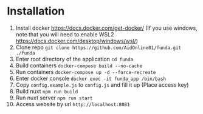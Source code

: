 # Installation
1. Install docker https://docs.docker.com/get-docker/ (If you use windows, note that you will need to enable WSL2 https://docs.docker.com/desktop/windows/wsl/)
1. Clone repo `git clone https://github.com/AidOnline01/funda.git ./funda`
1. Enter root directory of the application `cd funda`
1. Build containers `docker-compose build --no-cache`
1. Run containers `docker-compose up -d --force-recreate`
1. Enter docker console `docker exec -it funda_app /bin/bash`
1. Copy `config.example.js` to `config.js` and fill it up (Place access key)
1. Build nuxt `npm run build`
1. Run nuxt server `npm run start`
1. Access website by url `http://localhost:8081` 